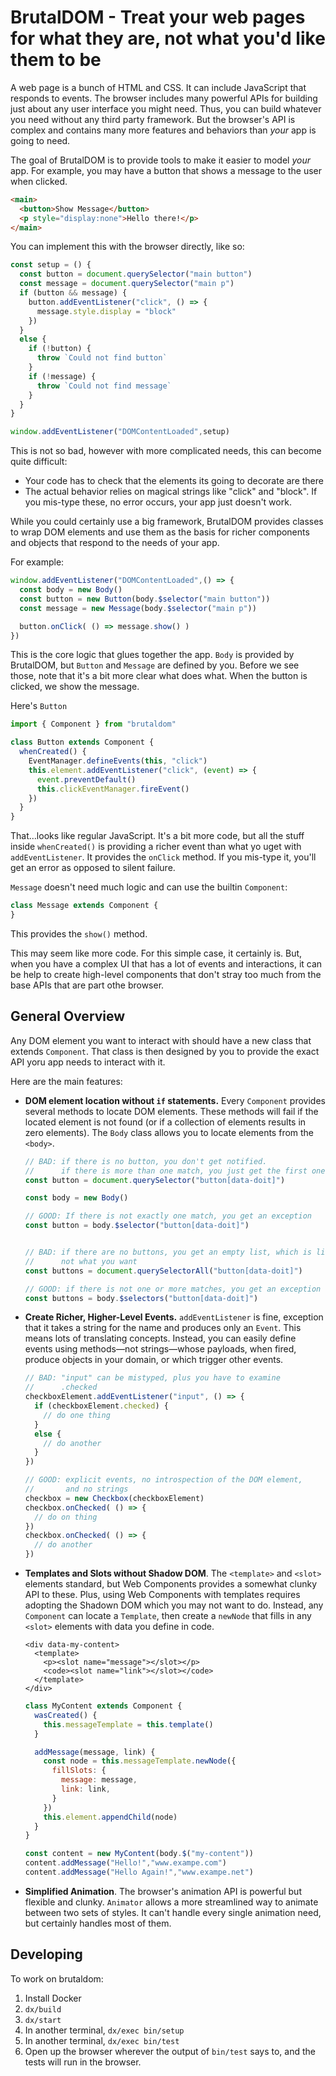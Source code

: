 # BrutalDOM - Treat your web pages for what they are, not what you'd like them to be

A web page is a bunch of HTML and CSS. It can include JavaScript that responds to events.  The browser includes
many powerful APIs for building just about any user interface you might need.  Thus, you can build whatever you
need without any third party framework. But the browser's API is complex and contains many more features and
behaviors than *your* app is going to need.

The goal of BrutalDOM is to provide tools to make it easier to model *your* app.  For example, you may have a button
that shows a message to the user when clicked.

```html
<main>
  <button>Show Message</button>
  <p style="display:none">Hello there!</p>
</main>
```

You can implement this with the browser directly, like so:

```javascript
const setup = () {
  const button = document.querySelector("main button")
  const message = document.querySelector("main p")
  if (button && message) {
    button.addEventListener("click", () => {
      message.style.display = "block"
    })
  }
  else {
    if (!button) {
      throw `Could not find button`
    }
    if (!message) {
      throw `Could not find message`
    }
  }
}

window.addEventListener("DOMContentLoaded",setup)
```

This is not so bad, however with more complicated needs, this can become quite difficult:

* Your code has to check that the elements its going to decorate are there
* The actual behavior relies on magical strings like "click" and "block". If you mis-type these, no error occurs, your app just doesn't work.

While you could certainly use a big framework, BrutalDOM provides classes to wrap DOM elements and use them as the basis for richer
components and objects that respond to the needs of your app.

For example:

```javascript
window.addEventListener("DOMContentLoaded",() => {
  const body = new Body()
  const button = new Button(body.$selector("main button"))
  const message = new Message(body.$selector("main p"))

  button.onClick( () => message.show() )
})
```

This is the core logic that glues together the app.  `Body` is provided by BrutalDOM, but `Button` and `Message` are defined by you.  Before we see those, note that it's a bit more clear what does what.  When the button is clicked, we show the message.

Here's `Button`

```javascript
import { Component } from "brutaldom"

class Button extends Component {
  whenCreated() {
    EventManager.defineEvents(this, "click")
    this.element.addEventListener("click", (event) => {
      event.preventDefault()
      this.clickEventManager.fireEvent()
    })
  }
}
```

That…looks like regular JavaScript.  It's a bit more code, but all the stuff inside `whenCreated()` is providing a richer event
than what yo uget with `addEventListener`.  It provides the `onClick` method. If you mis-type it, you'll get an error as opposed
to silent failure.

`Message` doesn't need much logic and can use the builtin `Component`:

```javascript
class Message extends Component {
}
```

This provides the `show()` method.

This may seem like more code. For this simple case, it certainly is. But, when you have a complex UI that has a lot of events and
interactions, it can be help to create high-level components that don't stray too much from the base APIs that are part othe
browser.

## General Overview

Any DOM element you want to interact with should have a new class that extends `Component`.  That class is then designed by you
to provide the exact API yoru app needs to interact with it.

Here are the main features:

* **DOM element location without `if` statements.** Every `Component` provides several methods to locate DOM elements. These
methods will fail if the located element is not found (or if a collection of elements results in zero elements).  The `Body`
class allows you to locate elements from the `<body>`.

  ```javascript
  // BAD: if there is no button, you don't get notified.
  //      if there is more than one match, you just get the first one
  const button = document.querySelector("button[data-doit]")

  const body = new Body()

  // GOOD: If there is not exactly one match, you get an exception
  const button = body.$selector("button[data-doit]")


  // BAD: if there are no buttons, you get an empty list, which is likely 
  //      not what you want
  const buttons = document.querySelectorAll("button[data-doit]")

  // GOOD: if there is not one or more matches, you get an exception
  const buttons = body.$selectors("button[data-doit]")
  ```
* **Create Richer, Higher-Level Events.**  `addEventListener` is fine, exception that it takes a string for the name and produces
only an `Event`.  This means lots of translating concepts.  Instead, you can easily define events using methods—not strings—whose
payloads, when fired, produce objects in your domain, or which trigger other events.

  ```javascript
  // BAD: "input" can be mistyped, plus you have to examine
  //      .checked
  checkboxElement.addEventListener("input", () => {
    if (checkboxElement.checked) {
      // do one thing
    }
    else {
      // do another
    }
  })

  // GOOD: explicit events, no introspection of the DOM element,
  //       and no strings
  checkbox = new Checkbox(checkboxElement)
  checkbox.onChecked( () => {
    // do on thing
  })
  checkbox.onChecked( () => {
    // do another
  })
  ```
* **Templates and Slots without Shadow DOM**.  The `<template>` and `<slot>` elements standard, but Web Components provides a
somewhat clunky API to these. Plus, using Web Components with templates requires adopting the Shadown DOM which you may not want
to do.  Instead, any `Component` can locate a `Template`, then create a `newNode` that fills in any `<slot>` elements with data
you define in code.

  ```
  <div data-my-content>
    <template>
      <p><slot name="message"></slot></p>
      <code><slot name="link"></slot></code>
    </template>
  </div>

  ```
  ```javascript
  class MyContent extends Component {
    wasCreated() {
      this.messageTemplate = this.template()
    }

    addMessage(message, link) {
      const node = this.messageTemplate.newNode({
        fillSlots: {
          message: message,
          link: link,
        }
      })
      this.element.appendChild(node)
    }
  }

  const content = new MyContent(body.$("my-content"))
  content.addMessage("Hello!","www.exampe.com")
  content.addMessage("Hello Again!","www.exampe.net")
  ```
* **Simplified Animation**. The browser's animation API is powerful but flexible and clunky.  `Animator` allows a more
streamlined way to animate between two sets of styles.  It can't handle every single animation need, but certainly handles most
of them.

## Developing

To work on brutaldom:

1. Install Docker
2. `dx/build`
3. `dx/start`
4. In another terminal, `dx/exec bin/setup`
5. In another terminal, `dx/exec bin/test`
6. Open up the browser wherever the output of `bin/test` says to, and the tests will run in the browser.
